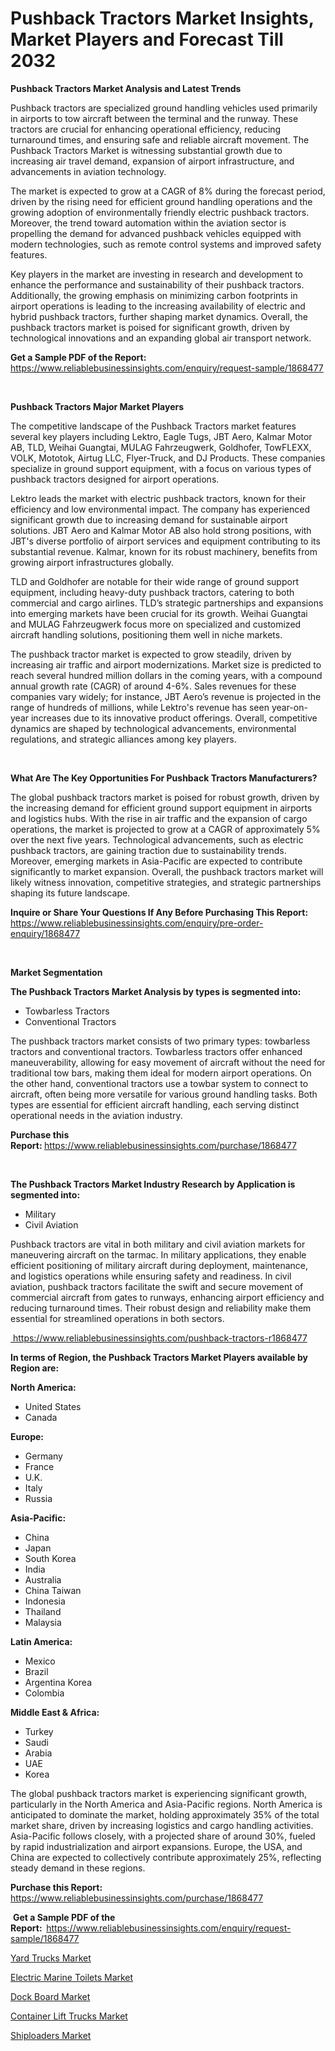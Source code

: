 <p><h1>Pushback Tractors Market Insights, Market Players and Forecast Till 2032</h1></p><p><strong>Pushback Tractors Market Analysis and Latest Trends</strong></p>
<p><p>Pushback tractors are specialized ground handling vehicles used primarily in airports to tow aircraft between the terminal and the runway. These tractors are crucial for enhancing operational efficiency, reducing turnaround times, and ensuring safe and reliable aircraft movement. The Pushback Tractors Market is witnessing substantial growth due to increasing air travel demand, expansion of airport infrastructure, and advancements in aviation technology.</p><p>The market is expected to grow at a CAGR of 8% during the forecast period, driven by the rising need for efficient ground handling operations and the growing adoption of environmentally friendly electric pushback tractors. Moreover, the trend toward automation within the aviation sector is propelling the demand for advanced pushback vehicles equipped with modern technologies, such as remote control systems and improved safety features.</p><p>Key players in the market are investing in research and development to enhance the performance and sustainability of their pushback tractors. Additionally, the growing emphasis on minimizing carbon footprints in airport operations is leading to the increasing availability of electric and hybrid pushback tractors, further shaping market dynamics. Overall, the pushback tractors market is poised for significant growth, driven by technological innovations and an expanding global air transport network.</p></p>
<p><strong>Get a Sample PDF of the Report:&nbsp;</strong> <a href="https://www.reliablebusinessinsights.com/enquiry/request-sample/1868477?utm_campaign=63&utm_medium=2&utm_source=Github&utm_content=ia&utm_term=16022025&utm_id=pushback-tractors">https://www.reliablebusinessinsights.com/enquiry/request-sample/1868477</a></p>
<p>&nbsp;</p>
<p><strong>Pushback Tractors Major Market Players</strong></p>
<p><p>The competitive landscape of the Pushback Tractors market features several key players including Lektro, Eagle Tugs, JBT Aero, Kalmar Motor AB, TLD, Weihai Guangtai, MULAG Fahrzeugwerk, Goldhofer, TowFLEXX, VOLK, Mototok, Airtug LLC, Flyer-Truck, and DJ Products. These companies specialize in ground support equipment, with a focus on various types of pushback tractors designed for airport operations.</p><p>Lektro leads the market with electric pushback tractors, known for their efficiency and low environmental impact. The company has experienced significant growth due to increasing demand for sustainable airport solutions. JBT Aero and Kalmar Motor AB also hold strong positions, with JBT's diverse portfolio of airport services and equipment contributing to its substantial revenue. Kalmar, known for its robust machinery, benefits from growing airport infrastructures globally.</p><p>TLD and Goldhofer are notable for their wide range of ground support equipment, including heavy-duty pushback tractors, catering to both commercial and cargo airlines. TLD’s strategic partnerships and expansions into emerging markets have been crucial for its growth. Weihai Guangtai and MULAG Fahrzeugwerk focus more on specialized and customized aircraft handling solutions, positioning them well in niche markets.</p><p>The pushback tractor market is expected to grow steadily, driven by increasing air traffic and airport modernizations. Market size is predicted to reach several hundred million dollars in the coming years, with a compound annual growth rate (CAGR) of around 4-6%. Sales revenues for these companies vary widely; for instance, JBT Aero’s revenue is projected in the range of hundreds of millions, while Lektro's revenue has seen year-on-year increases due to its innovative product offerings. Overall, competitive dynamics are shaped by technological advancements, environmental regulations, and strategic alliances among key players.</p></p>
<p>&nbsp;</p>
<p><strong>What Are The Key Opportunities For Pushback Tractors Manufacturers?</strong></p>
<p><p>The global pushback tractors market is poised for robust growth, driven by the increasing demand for efficient ground support equipment in airports and logistics hubs. With the rise in air traffic and the expansion of cargo operations, the market is projected to grow at a CAGR of approximately 5% over the next five years. Technological advancements, such as electric pushback tractors, are gaining traction due to sustainability trends. Moreover, emerging markets in Asia-Pacific are expected to contribute significantly to market expansion. Overall, the pushback tractors market will likely witness innovation, competitive strategies, and strategic partnerships shaping its future landscape.</p></p>
<p><strong>Inquire or Share Your Questions If Any Before Purchasing This Report:</strong> <a href="https://www.reliablebusinessinsights.com/enquiry/pre-order-enquiry/1868477?utm_campaign=63&utm_medium=2&utm_source=Github&utm_content=ia&utm_term=16022025&utm_id=pushback-tractors">https://www.reliablebusinessinsights.com/enquiry/pre-order-enquiry/1868477</a></p>
<p>&nbsp;</p>
<p><strong>Market Segmentation</strong></p>
<p><strong>The Pushback Tractors Market Analysis by types is segmented into:</strong></p>
<p><ul><li>Towbarless Tractors</li><li>Conventional Tractors</li></ul></p>
<p><p>The pushback tractors market consists of two primary types: towbarless tractors and conventional tractors. Towbarless tractors offer enhanced maneuverability, allowing for easy movement of aircraft without the need for traditional tow bars, making them ideal for modern airport operations. On the other hand, conventional tractors use a towbar system to connect to aircraft, often being more versatile for various ground handling tasks. Both types are essential for efficient aircraft handling, each serving distinct operational needs in the aviation industry.</p></p>
<p><strong>Purchase this Report:&nbsp;</strong><a href="https://www.reliablebusinessinsights.com/purchase/1868477?utm_campaign=63&utm_medium=2&utm_source=Github&utm_content=ia&utm_term=16022025&utm_id=pushback-tractors">https://www.reliablebusinessinsights.com/purchase/1868477</a></p>
<p>&nbsp;</p>
<p><strong>The Pushback Tractors Market Industry Research by Application is segmented into:</strong></p>
<p><ul><li>Military</li><li>Civil Aviation</li></ul></p>
<p><p>Pushback tractors are vital in both military and civil aviation markets for maneuvering aircraft on the tarmac. In military applications, they enable efficient positioning of military aircraft during deployment, maintenance, and logistics operations while ensuring safety and readiness. In civil aviation, pushback tractors facilitate the swift and secure movement of commercial aircraft from gates to runways, enhancing airport efficiency and reducing turnaround times. Their robust design and reliability make them essential for streamlined operations in both sectors.</p></p>
<p><a href="https://www.reliablebusinessinsights.com/pushback-tractors-r1868477?utm_campaign=63&utm_medium=2&utm_source=Github&utm_content=ia&utm_term=16022025&utm_id=pushback-tractors">&nbsp;https://www.reliablebusinessinsights.com/pushback-tractors-r1868477</a></p>
<p><strong>In terms of Region, the Pushback Tractors Market Players available by Region are:</strong></p>
<p>
    <p> <strong> North America: </strong>
        <ul>
            <li>United States</li>
            <li>Canada</li>
        </ul>
        </p> 
    <p> <strong> Europe: </strong>
        <ul>
            <li>Germany</li>
            <li>France</li>
            <li>U.K.</li>
            <li>Italy</li>
            <li>Russia</li>
        </ul>
        </p> 
    <p> <strong> Asia-Pacific: </strong>
        <ul>
            <li>China</li>
            <li>Japan</li>
            <li>South Korea</li>
            <li>India</li>
            <li>Australia</li>
            <li>China Taiwan</li>
            <li>Indonesia</li>
            <li>Thailand</li>
            <li>Malaysia</li>
        </ul>
        </p> 
    <p> <strong> Latin America: </strong>
        <ul>
            <li>Mexico</li>
            <li>Brazil</li>
            <li>Argentina Korea</li>
            <li>Colombia</li>
        </ul>
        </p> 
    <p> <strong> Middle East & Africa: </strong>
        <ul>
            <li>Turkey</li>
            <li>Saudi</li>
            <li>Arabia</li>
            <li>UAE</li>
            <li>Korea</li>
        </ul>
    </p>
    </p>
<p><p>The global pushback tractors market is experiencing significant growth, particularly in the North America and Asia-Pacific regions. North America is anticipated to dominate the market, holding approximately 35% of the total market share, driven by increasing logistics and cargo handling activities. Asia-Pacific follows closely, with a projected share of around 30%, fueled by rapid industrialization and airport expansions. Europe, the USA, and China are expected to collectively contribute approximately 25%, reflecting steady demand in these regions.</p></p>
<p><strong>Purchase this Report: </strong><a href="https://www.reliablebusinessinsights.com/purchase/1868477?utm_campaign=63&utm_medium=2&utm_source=Github&utm_content=ia&utm_term=16022025&utm_id=pushback-tractors">https://www.reliablebusinessinsights.com/purchase/1868477</a></p>
<p>&nbsp;<strong>Get a Sample PDF of the Report:&nbsp;&nbsp;</strong><a href="https://www.reliablebusinessinsights.com/enquiry/request-sample/1868477?utm_campaign=63&utm_medium=2&utm_source=Github&utm_content=ia&utm_term=16022025&utm_id=pushback-tractors">https://www.reliablebusinessinsights.com/enquiry/request-sample/1868477</a></p>
<p><strong></strong></p>
<p><p><a href="https://github.com/dailyspunj47/Market-Research-Report-List-1/blob/main/yard-trucks-market.md?utm_campaign=63&utm_medium=2&utm_source=Github&utm_content=ia&utm_term=16022025&utm_id=pushback-tractors">Yard Trucks Market</a></p><p><a href="https://github.com/momossidram/Market-Research-Report-List-1/blob/main/electric-marine-toilets-market.md?utm_campaign=63&utm_medium=2&utm_source=Github&utm_content=ia&utm_term=16022025&utm_id=pushback-tractors">Electric Marine Toilets Market</a></p><p><a href="https://github.com/muvdibezuh/Market-Research-Report-List-1/blob/main/dock-board-market.md?utm_campaign=63&utm_medium=2&utm_source=Github&utm_content=ia&utm_term=16022025&utm_id=pushback-tractors">Dock Board Market</a></p><p><a href="https://github.com/ajayanhaizan/Market-Research-Report-List-1/blob/main/container-lift-trucks-market.md?utm_campaign=63&utm_medium=2&utm_source=Github&utm_content=ia&utm_term=16022025&utm_id=pushback-tractors">Container Lift Trucks Market</a></p><p><a href="https://github.com/berbelsagwan/Market-Research-Report-List-1/blob/main/shiploaders-market.md?utm_campaign=63&utm_medium=2&utm_source=Github&utm_content=ia&utm_term=16022025&utm_id=pushback-tractors">Shiploaders Market</a></p></p>